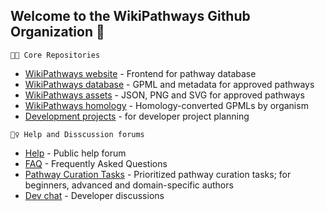 ## Welcome to the WikiPathways Github Organization 👋

`👩‍💻 Core Repositories`
* [WikiPathways website](https://github.com/wikipathways/wikipathways.github.io) - Frontend for pathway database
* [WikiPathways database](https://github.com/wikipathways/wikipathways-database) - GPML and metadata for approved pathways
* [WikiPathways assets](https://github.com/wikipathways/wikipathways-assets) - JSON, PNG and SVG for approved pathways
* [WikiPathways homology](https://github.com/wikipathways/wikipathways-homology) - Homology-converted GPMLs by organism
* [Development projects](https://github.com/wikipathways/wikipathways-development) - for developer project planning

`🙋‍♀️ Help and Disscussion forums`
* [Help](https://github.com/wikipathways/wikipathways-help/discussions) - Public help forum
* [FAQ](https://github.com/wikipathways/wikipathways-faq/discussions) - Frequently Asked Questions
* [Pathway Curation Tasks](https://github.com/wikipathways/pathway-curation-tasks) - Prioritized pathway curation tasks; for beginners, advanced and domain-specific authors
* [Dev chat](https://github.com/wikipathways/wikipathways-development/discussions) - Developer discussions


<!--
**Here are some ideas to get you started:**
🙋‍♀️ A short introduction - what is your organization all about?
🌈 Contribution guidelines - how can the community get involved?
 - where can the community find your docs? Is there anything else the community should know?
🍿 Fun facts - what does your team eat for breakfast?
🧙 Remember, you can do mighty things with the power of [Markdown](https://docs.github.com/github/writing-on-github/getting-started-with-writing-and-formatting-on-github/basic-writing-and-formatting-syntax)
-->
